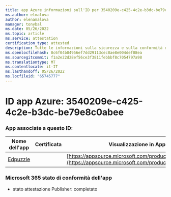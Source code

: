 ```yaml
---
title: app Azure informazioni sull'ID per 3540209e-c425-4c2e-b3dc-be79e8c0abee
ms.author: elmalova
author: elenamalova
manager: tonybal
ms.date: 05/26/2022
ms.topic: article
ms.service: attestation
certification_type: attested
description: Tutte le informazioni sulla sicurezza e sulla conformità disponibili per 3540209e-c425-4c2e-b3dc-be79e8c0abee.
ms.openlocfilehash: 8c6f04b84956ef7dd29113cec8ae8e004def08ea
ms.sourcegitcommit: f1a2e22d28ef56ce3f3811febbbf8c7054797a98
ms.translationtype: MT
ms.contentlocale: it-IT
ms.lasthandoff: 05/26/2022
ms.locfileid: "65745777"
---
```

# <a name="azure-app-id-3540209e-c425-4c2e-b3dc-be79e8c0abee"></a>ID app Azure: 3540209e-c425-4c2e-b3dc-be79e8c0abee


### <a name="apps-associated-with-this-id"></a>App associate a questo ID:
| **Nome dell'app** | **Certificata** | **Visualizzazione in AppSource** |
|--------------|---------------|-----------------------|
| [Edpuzzle](../forward/WA200003736.md) |  | [https://appsource.microsoft.com/product/office/WA200003736](https://appsource.microsoft.com/product/office/WA200003736) |

### <a name="microsoft-365-app-compliance-status"></a>Microsoft 365 stato di conformità dell'app
- stato attestazione Publisher: completato
